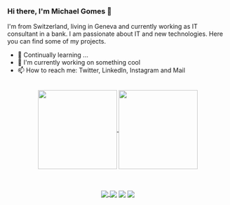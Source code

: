 ### Hi there, I'm Michael Gomes 👋
I'm from Switzerland, living in Geneva and currently working as IT consultant in a bank. I am passionate about IT and new technologies. Here you can find some of my projects. 

- 🌱 Continually learning ...
- 🔭 I'm currently working on something cool
- 📫 How to reach me: Twitter, LinkedIn, Instagram and Mail

<div style="display: inline_block" align="center"><br>
<a href="https://github.com/MichaelGomes98/github-readme-stats">
  <img align="center" height="180em" src="https://github-readme-stats.vercel.app/api?username=MichaelGomes98&show_icons=true&theme=dark" />
</a>
<a href="https://github.com/MichaelGomes98/convoychat">
  <img align="center" height="180em" src="https://github-readme-stats.vercel.app/api/top-langs/?username=anuraghazra&layout=compact&theme=dark"/>
</a>
 </div>
 
 ##
 
<div style="display: inline_block" align="center"><br>
<a href="https://www.instagram.com/_michaelgomes98/"> <img align="center" src="https://img.shields.io/badge/Instagram-E4405F?style=for-the-badge&logo=instagram&logoColor=white"> </a>
<a href="www.linkedin.com/in/michaelgomes98"> <img align="center" src="https://img.shields.io/badge/LinkedIn-0077B5?style=for-the-badge&logo=linkedin&logoColor=white"></a>
<a href="https://twitter.com/MichaelGomss"> <img align="center" src="https://img.shields.io/badge/Twitter-1DA1F2?style=for-the-badge&logo=twitter&logoColor=white"></a>
<a href="mailto:gomes.98@outlook.com"> <img align="center" src="https://img.shields.io/badge/Microsoft_Outlook-0078D4?style=for-the-badge&logo=microsoft-outlook&logoColor=white"></a>
</div>
